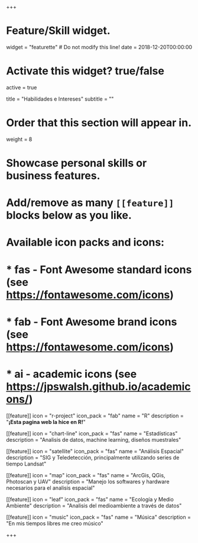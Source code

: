+++
# Feature/Skill widget.
widget = "featurette"  # Do not modify this line!
date = 2018-12-20T00:00:00

# Activate this widget? true/false
active = true

title = "Habilidades e Intereses"
subtitle = ""

# Order that this section will appear in.
weight = 8

# Showcase personal skills or business features.
# 
# Add/remove as many `[[feature]]` blocks below as you like.
# 
# Available icon packs and icons:
# * fas - Font Awesome standard icons (see https://fontawesome.com/icons)
# * fab - Font Awesome brand icons (see https://fontawesome.com/icons)
# * ai - academic icons (see https://jpswalsh.github.io/academicons/)

[[feature]]
  icon = "r-project"
  icon_pack = "fab"
  name = "R"
  description = "**¡Esta pagina web la hice en R!**"
  
[[feature]]
  icon = "chart-line"
  icon_pack = "fas"
  name = "Estadísticas"
  description = "Analisis de datos, machine learning, diseños muestrales"  
  
[[feature]]
  icon = "satellite"
  icon_pack = "fas"
  name = "Análisis Espacial"
  description = "SIG y Teledetección, principalmente utilizando series de tiempo Landsat"

[[feature]]
  icon = "map"
  icon_pack = "fas"
  name = "ArcGis, QGis, Photoscan y UAV"
  description = "Manejo los softwares y hardware necesarios para el analisis espacial"
  
[[feature]]
  icon = "leaf"
  icon_pack = "fas"
  name = "Ecología y Medio Ambiente"
  description = "Analisis del medioambiente a través de datos"

[[feature]]
  icon = "music"
  icon_pack = "fas"
  name = "Música"
  description = "En mis tiempos libres me creo músico"

+++
